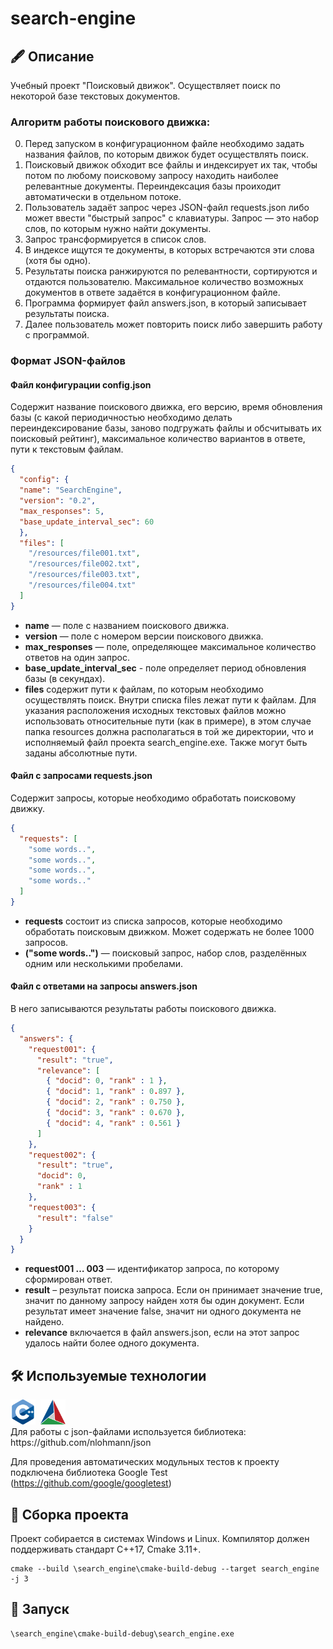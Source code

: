 ﻿# search-engine
## 🖋️ Описание
Учебный проект "Поисковый движок". Осуществляет поиск по некоторой базе текстовых документов.
### Алгоритм работы поискового движка:
0. Перед запуском в конфигурационном файле необходимо задать названия файлов, по которым движок будет осуществлять поиск.
1. Поисковый движок обходит все файлы и индексирует их так, чтобы потом по любому поисковому запросу находить наиболее релевантные документы. Переиндексация базы проиходит автоматически в отдельном потоке.
2. Пользователь задаёт запрос через JSON-файл requests.json либо может ввести "быстрый запрос" с клавиатуры. Запрос — это набор слов, по которым нужно найти документы.
3. Запрос трансформируется в список слов.
4. В индексе ищутся те документы, в которых встречаются эти слова (хотя бы одно).
5. Результаты поиска ранжируются по релевантности, сортируются и отдаются пользователю. Максимальное количество возможных документов в ответе задаётся в конфигурационном файле.
6. Программа формирует файл answers.json, в который записывает результаты поиска.
7. Далее пользователь может повторить поиск либо завершить работу с программой.
### Формат JSON-файлов
#### Файл конфигурации config.json
Cодержит название поискового движка, его версию, время обновления базы (с какой периодичностью необходимо делать переиндексирование базы, заново подгружать файлы и обсчитывать их поисковый рейтинг), максимальное количество вариантов в ответе, пути к текстовым файлам.
```json
{
  "config": {
  "name": "SearchEngine",
  "version": "0.2",
  "max_responses": 5,
  "base_update_interval_sec": 60
  },
  "files": [
    "/resources/file001.txt",
    "/resources/file002.txt",
    "/resources/file003.txt",
    "/resources/file004.txt"
  ]
}
```
- **name** — поле с названием поискового движка.
- **version** — поле с номером версии поискового движка.
- **max_responses** — поле, определяющее максимальное количество ответов на один запрос.
- **base_update_interval_sec** - поле определяет период обновления базы (в секундах).
- **files** содержит пути к файлам, по которым необходимо осуществлять поиск. Внутри списка files лежат пути к файлам.
Для указания расположения исходных текстовых файлов можно использовать относительные пути (как в примере), в этом случае папка resources должна располагаться в той же директории, что и исполняемый файл проекта search_engine.exe. Также могут быть заданы абсолютные пути.
#### Файл с запросами requests.json
Содержит запросы, которые необходимо обработать поисковому движку.
```json
{
  "requests": [
    "some words..",
    "some words..",
    "some words..",
    "some words.."
  ]
}
```
- **requests** состоит из списка запросов, которые необходимо обработать поисковым движком. Может содержать не более 1000 запросов.
- **("some words..")** — поисковый запрос, набор слов, разделённых одним или несколькими пробелами.
#### Файл с ответами на запросы answers.json
В него записываются результаты работы поискового движка.
```json
{
  "answers": {
    "request001": {
      "result": "true",
      "relevance": [
        { "docid": 0, "rank" : 1 },
        { "docid": 1, "rank" : 0.897 },
        { "docid": 2, "rank" : 0.750 },
        { "docid": 3, "rank" : 0.670 },
        { "docid": 4, "rank" : 0.561 }
      ]
    },
    "request002": {
      "result": "true",
      "docid": 0,
      "rank" : 1
    },
    "request003": {
      "result": "false"
    }
  }
}
```
- **request001 … 003** — идентификатор запроса, по которому сформирован ответ.
- **result** – результат поиска запроса. Если он принимает значение true, значит по данному запросу найден хотя бы один документ. Если результат имеет значение false, значит ни одного документа не найдено.
- **relevance** включается в файл answers.json, если на этот запрос удалось найти более одного документа.
## 🛠️ Используемые технологии
<div>
  <img src="https://github.com/devicons/devicon/blob/master/icons/cplusplus/cplusplus-original.svg" title="C++" alt="C++" width="40" height="40"/>&nbsp;
  <img src="https://github.com/devicons/devicon/blob/master/icons/cmake/cmake-original.svg" title="CMake" alt="CMake" width="40" height="40"/>&nbsp;
</div>
Для работы с json-файлами используется библиотека:
https://github.com/nlohmann/json

Для проведения автоматических модульных тестов к проекту подключена библиотека Google Test (https://github.com/google/googletest)

## 🔨 Сборка проекта
Проект собирается в системах Windows и Linux. Компилятор должен поддерживать стандарт C++17, Cmake 3.11+.
```
cmake --build \search_engine\cmake-build-debug --target search_engine -j 3
```

## 🚀 Запуск
```
\search_engine\cmake-build-debug\search_engine.exe
```
